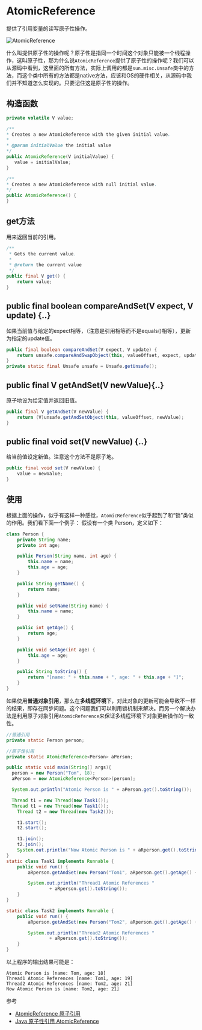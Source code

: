 # AtomicReference

提供了引用变量的读写原子性操作。

![AtomicReference](http://ovn0i3kdg.bkt.clouddn.com/AtomicReference.png?imageView/2/w/400)

什么叫提供原子性的操作呢？原子性是指同一个时间这个对象只能被一个线程操作，这叫原子性，那为什么说`AtomicReference`提供了原子性的操作呢？我们可以从源码中看到，这里面的所有方法，实际上调用的都是`sun.misc.Unsafe`类中的方法，而这个类中所有的方法都是native方法，应该和OS的硬件相关，从源码中我们并不知道怎么实现的。只要记住这是原子性的操作。

## 构造函数

```Java
private volatile V value;

/**
* Creates a new AtomicReference with the given initial value.
*
* @param initialValue the initial value
*/
public AtomicReference(V initialValue) {
   value = initialValue;
}

/**
* Creates a new AtomicReference with null initial value.
*/
public AtomicReference() {
}
```

## get方法
用来返回当前的引用。
```Java
/**
 * Gets the current value.
 *
 * @return the current value
 */
public final V get() {
    return value;
}
```

##  public final boolean compareAndSet(V expect, V update) {..}
如果当前值与给定的expect相等，（注意是引用相等而不是equals()相等），更新为指定的update值。
```Java
public final boolean compareAndSet(V expect, V update) {
    return unsafe.compareAndSwapObject(this, valueOffset, expect, update);
}
private static final Unsafe unsafe = Unsafe.getUnsafe();
```
## public final V getAndSet(V newValue){..}
原子地设为给定值并返回旧值。
```Java
public final V getAndSet(V newValue) {
    return (V)unsafe.getAndSetObject(this, valueOffset, newValue);
}
```
##  public final void set(V newValue) {..}
给当前值设定新值。注意这个方法不是原子地。
```Java
public final void set(V newValue) {
    value = newValue;
}
```
## 使用
根据上面的操作，似乎有这样一种感觉，`AtomicReference`似乎起到了和“锁”类似的作用。我们看下面一个例子：
假设有一个类 Person，定义如下：
```Java
class Person {
    private String name;
    private int age;

    public Person(String name, int age) {
        this.name = name;
        this.age = age;
    }

    public String getName() {
        return name;
    }

    public void setName(String name) {
        this.name = name;
    }

    public int getAge() {
        return age;
    }

    public void setAge(int age) {
        this.age = age;
    }

    public String toString() {
        return "[name: " + this.name + ", age: " + this.age + "]";
    }
}
```
如果使用**普通对象引用**，那么在**多线程环境**下，对此对象的更新可能会导致不一样的结果，即存在同步问题。这个问题我们可以利用锁机制来解决。而另一个解决办法是利用原子对象引用`AtomicReference`来保证多线程环境下对象更新操作的一致性。

```Java
//普通引用
private static Person person;

//原子性引用
private static AtomicReference<Person> aPerson;

public static void main(String[] args){
  person = new Person("Tom", 18);
  aPerson = new AtomicReference<Person>(person);

  System.out.println("Atomic Person is " + aPerson.get().toString());

  Thread t1 = new Thread(new Task1());
  Thread t1 = new Thread(new Task1());
    Thread t2 = new Thread(new Task2());

    t1.start();
    t2.start();

    t1.join();
    t2.join();
    System.out.println("Now Atomic Person is " + aRperson.get().toString());
}
static class Task1 implements Runnable {
    public void run() {
        aRperson.getAndSet(new Person("Tom1", aRperson.get().getAge() + 1));

        System.out.println("Thread1 Atomic References "
                + aRperson.get().toString());
    }
}

static class Task2 implements Runnable {
    public void run() {
        aRperson.getAndSet(new Person("Tom2", aRperson.get().getAge() + 2));

        System.out.println("Thread2 Atomic References "
                + aRperson.get().toString());
    }
}
```
以上程序的输出结果可能是：
```
Atomic Person is [name: Tom, age: 18]
Thread1 Atomic References [name: Tom1, age: 19]
Thread2 Atomic References [name: Tom2, age: 21]
Now Atomic Person is [name: Tom2, age: 21]
```



参考
* [AtomicReference 原子引用](http://blog.csdn.net/chuchus/article/details/50801993)
* [Java 原子性引用 AtomicReference](https://www.jianshu.com/p/882d0e2c3ea6)
